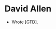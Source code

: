 # David Allen
- Wrote [[GTD]].

[//begin]: # "Autogenerated link references for markdown compatibility"
[GTD]: gtd "GTD"
[//end]: # "Autogenerated link references"